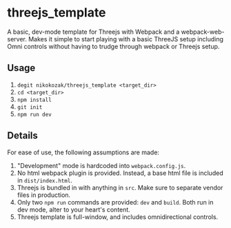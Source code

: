 # threejs_template
A basic, dev-mode template for Threejs with Webpack and a webpack-web-server. Makes it simple to start playing with a basic ThreeJS
setup including Omni controls without having to trudge through webpack or Threejs setup.

## Usage
1. `degit nikokozak/threejs_template <target_dir>`
2. `cd <target_dir>`
3. `npm install`
4. `git init`
5. `npm run dev`

## Details
For ease of use, the following assumptions are made:
1. "Development" mode is hardcoded into `webpack.config.js`.
2. No html webpack plugin is provided. Instead, a base html file is included in `dist/index.html`.
3. Threejs is bundled in with anything in `src`. Make sure to separate vendor files in production.
4. Only two `npm run` commands are provided: `dev` and `build`. Both run in dev mode, alter to your heart's content.
5. Threejs template is full-window, and includes omnidirectional controls.
